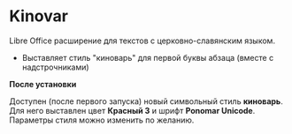 # Kinovar
Libre Office расширение для текстов с церковно-славянским языком.  

<ul>
<li>Выставляет стиль "киноварь" для первой буквы абзаца (вместе с надстрочниками)</li>
</ul>

**После установки**  

Доступен (после первого запуска) новый символьный стиль **киноварь**.  
Для него выставлен цвет **Красный 3** и шрифт **Ponomar Unicode**.  
Параметры стиля можно изменить по желанию.